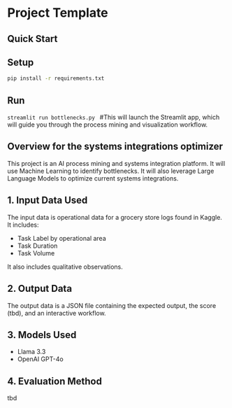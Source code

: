 # Project Template

## Quick Start

## Setup

```bash
pip install -r requirements.txt
```

## Run

``streamlit run bottlenecks.py
``
#This will launch the Streamlit app, which will guide you through the process mining and visualization workflow.

## Overview for the systems integrations optimizer

This project is an AI process mining and systems integration platform. It will use Machine Learning to identify bottlenecks. It will also leverage Large Language Models 
to optimize current systems integrations.

## 1. Input Data Used

The input data is operational data for a grocery store logs found in Kaggle. It includes: 

- Task Label by operational area
- Task Duration
- Task Volume 

It also includes qualitative observations.

## 2. Output Data

The output data is a JSON file containing the expected output, the score (tbd), and an interactive workflow.

## 3. Models Used

- Llama 3.3
- OpenAI GPT-4o

## 4. Evaluation Method

tbd
